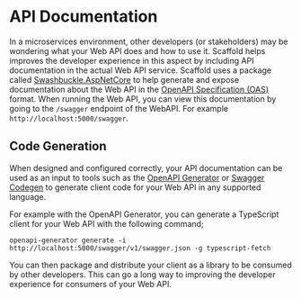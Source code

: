 # API Documentation

In a microservices environment, other developers (or stakeholders) may be wondering what your Web API does and how to use it. Scaffold helps improves the developer experience in this aspect by including API documentation in the actual Web API service. Scaffold uses a package called [Swashbuckle.AspNetCore](https://github.com/domaindrivendev/Swashbuckle.AspNetCore) to help generate and expose documentation about the Web API in the [OpenAPI Specification (OAS)](https://www.openapis.org/) format. When running the Web API, you can view this documentation by going to the `/swagger` endpoint of the WebAPI. For example `http://localhost:5000/swagger`.

## Code Generation

When designed and configured correctly, your API documentation can be used as an input to tools such as the [OpenAPI Generator](https://openapi-generator.tech) or [Swagger Codegen](https://swagger.io/tools/swagger-codegen/) to generate client code for your Web API in any supported language.

For example with the OpenAPI Generator, you can generate a TypeScript client for your Web API with the following command;

    openapi-generator generate -i http://localhost:5000/swagger/v1/swagger.json -g typescript-fetch

You can then package and distribute your client as a library to be consumed by other developers. This can go a long way to improving the developer experience for consumers of your Web API.
